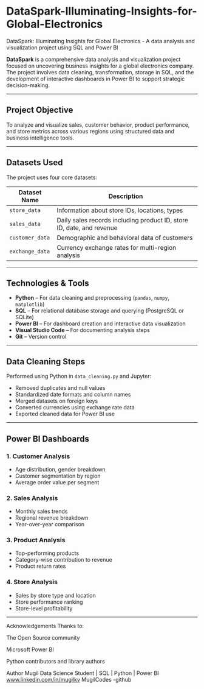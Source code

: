 # DataSpark-Illuminating-Insights-for-Global-Electronics
DataSpark: Illuminating Insights for Global Electronics - A data analysis and visualization project using SQL and Power BI

**DataSpark** is a comprehensive data analysis and visualization project focused on uncovering business insights for a global electronics company. The project involves data cleaning, transformation, storage in SQL, and the development of interactive dashboards in Power BI to support strategic decision-making.

---

##  Project Objective

To analyze and visualize sales, customer behavior, product performance, and store metrics across various regions using structured data and business intelligence tools.

---

##  Datasets Used

The project uses four core datasets:

| Dataset Name       | Description                                      |
|--------------------|--------------------------------------------------|
| `store_data`       | Information about store IDs, locations, types    |
| `sales_data`       | Daily sales records including product ID, store ID, date, and revenue |
| `customer_data`    | Demographic and behavioral data of customers     |
| `exchange_data`    | Currency exchange rates for multi-region analysis |

---

##  Technologies & Tools

- **Python** – For data cleaning and preprocessing (`pandas`, `numpy`, `matplotlib`)
- **SQL** – For relational database storage and querying (PostgreSQL or SQLite)
- **Power BI** – For dashboard creation and interactive data visualization
- **Visual Studio Code** – For documenting analysis steps
- **Git** – Version control

---

##  Data Cleaning Steps

Performed using Python in `data_cleaning.py` and Jupyter:

- Removed duplicates and null values
- Standardized date formats and column names
- Merged datasets on foreign keys
- Converted currencies using exchange rate data
- Exported cleaned data for Power BI use

---

##  Power BI Dashboards

### 1. Customer Analysis
- Age distribution, gender breakdown
- Customer segmentation by region
- Average order value per segment

### 2. Sales Analysis
- Monthly sales trends
- Regional revenue breakdown
- Year-over-year comparison

### 3. Product Analysis
- Top-performing products
- Category-wise contribution to revenue
- Product return rates

### 4. Store Analysis
- Sales by store type and location
- Store performance ranking
- Store-level profitability


---
 Acknowledgements
Thanks to:

The Open Source community

Microsoft Power BI

Python contributors and library authors

Author
Mugil
Data Science Student | SQL | Python | Power BI
www.linkedin.com/in/mugilkv
MugilCodes -github


